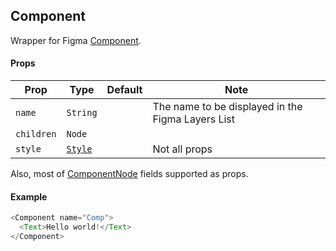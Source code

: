 ## Component

Wrapper for Figma [Component](https://www.figma.com/plugin-docs/api/ComponentNode/).

#### Props

| Prop       | Type     | Default | Note                                              |
| ---------- | -------- | ------- | ------------------------------------------------- |
| `name`     | `String` |         | The name to be displayed in the Figma Layers List |
| `children` | `Node`   |         |                                                   |
| `style`    | [`Style`](/docs/styling.md)   |         | Not all props                                                 |

Also, most of [ComponentNode](https://www.figma.com/plugin-docs/api/ComponentNode/) fields supported as props.

#### Example

```javascript
<Component name="Comp">
  <Text>Hello world!</Text>
</Component>
```
